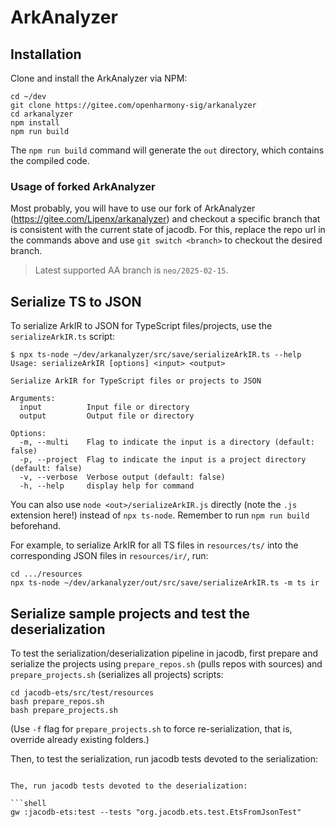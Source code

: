 # ArkAnalyzer

## Installation

Clone and install the ArkAnalyzer via NPM:

```shell
cd ~/dev
git clone https://gitee.com/openharmony-sig/arkanalyzer
cd arkanalyzer
npm install
npm run build
```

The `npm run build` command will generate the `out` directory, which contains the compiled code.

### Usage of forked ArkAnalyzer

Most probably, you will have to use our fork of ArkAnalyzer (https://gitee.com/Lipenx/arkanalyzer) and checkout a specific branch that is consistent with the current state of jacodb.
For this, replace the repo url in the commands above and use `git switch <branch>` to checkout the desired branch.

> Latest supported AA branch is `neo/2025-02-15`.

## Serialize TS to JSON

To serialize ArkIR to JSON for TypeScript files/projects, use the `serializeArkIR.ts` script:

```shell
$ npx ts-node ~/dev/arkanalyzer/src/save/serializeArkIR.ts --help
Usage: serializeArkIR [options] <input> <output>

Serialize ArkIR for TypeScript files or projects to JSON

Arguments:
  input          Input file or directory
  output         Output file or directory

Options:
  -m, --multi    Flag to indicate the input is a directory (default: false)
  -p, --project  Flag to indicate the input is a project directory (default: false)
  -v, --verbose  Verbose output (default: false)
  -h, --help     display help for command
```

You can also use `node <out>/serializeArkIR.js` directly (note the `.js` extension here!) instead of `npx ts-node`.
Remember to run `npm run build` beforehand.

For example, to serialize ArkIR for all TS files in `resources/ts/` into the corresponding JSON files in `resources/ir/`, run:

```shell
cd .../resources
npx ts-node ~/dev/arkanalyzer/out/src/save/serializeArkIR.ts -m ts ir
```

## Serialize sample projects and test the deserialization

To test the serialization/deserialization pipeline in jacodb, first prepare and serialize the projects using `prepare_repos.sh` (pulls repos with sources) and `prepare_projects.sh` (serializes all projects) scripts:

```shell
cd jacodb-ets/src/test/resources
bash prepare_repos.sh
bash prepare_projects.sh
```

(Use `-f` flag for `prepare_projects.sh` to force re-serialization, that is, override already existing folders.)

Then, to test the serialization, run jacodb tests devoted to the serialization:

```shell

The, run jacodb tests devoted to the deserialization:

```shell
gw :jacodb-ets:test --tests "org.jacodb.ets.test.EtsFromJsonTest"
```
